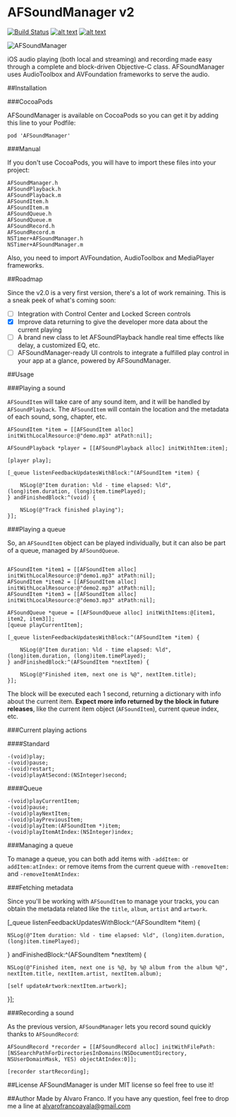 AFSoundManager v2
==============

[![Build Status](https://travis-ci.org/AlvaroFranco/AFSoundManager.svg?branch=master)](https://travis-ci.org/AlvaroFranco/AFSoundManager)
[![alt text](https://cocoapod-badges.herokuapp.com/v/AFSoundManager/badge.png "")]()
[![alt text](https://cocoapod-badges.herokuapp.com/p/AFSoundManager/badge.png "")]()

![AFSoundManager](images/banner.png)


iOS audio playing (both local and streaming) and recording made easy through a complete and block-driven Objective-C class. AFSoundManager uses AudioToolbox and AVFoundation frameworks to serve the audio.

##Installation

###CocoaPods

AFSoundManager is available on CocoaPods so you can get it by adding this line to your Podfile:

	pod 'AFSoundManager'

###Manual

If you don't use CocoaPods, you will have to import these files into your project:

	AFSoundManager.h
	AFSoundPlayback.h
	AFSoundPlayback.m
	AFSoundItem.h
	AFSoundItem.m
	AFSoundQueue.h
	AFSoundQueue.m
	AFSoundRecord.h
	AFSoundRecord.m
	NSTimer+AFSoundManager.h
	NSTimer+AFSoundManager.m
	
Also, you need to import AVFoundation, AudioToolbox and MediaPlayer frameworks.

##Roadmap

Since the v2.0 is a very first version, there's a lot of work remaining. This is a sneak peek of what's coming soon:

* [ ] Integration with Control Center and Locked Screen controls
* [x] Improve data returning to give the developer more data about the current playing
* [ ] A brand new class to let AFSoundPlayback handle real time effects like delay, a customized EQ, etc.
* [ ] AFSoundManager-ready UI controls to integrate a fulfilled play control in your app at a glance, powered by AFSoundManager.

##Usage

###Playing a sound

```AFSoundItem``` will take care of any sound item, and it will be handled by ```AFSoundPlayback```. The ```AFSoundItem``` will contain the location and the metadata of each sound, song, chapter, etc.

```objc
AFSoundItem *item = [[AFSoundItem alloc] initWithLocalResource:@"demo.mp3" atPath:nil];
    
AFSoundPlayback *player = [[AFSoundPlayback alloc] initWithItem:item];
	
[player play];

[_queue listenFeedbackUpdatesWithBlock:^(AFSoundItem *item) {
        
    NSLog(@"Item duration: %ld - time elapsed: %ld", (long)item.duration, (long)item.timePlayed);
} andFinishedBlock:^(void) {
        
    NSLog(@"Track finished playing");
}];

```

###Playing a queue

So, an ```AFSoundItem``` object can be played individually, but it can also be part of a queue, managed by ```AFSoundQueue```.

```objc

AFSoundItem *item1 = [[AFSoundItem alloc] initWithLocalResource:@"demo1.mp3" atPath:nil];
AFSoundItem *item2 = [[AFSoundItem alloc] initWithLocalResource:@"demo2.mp3" atPath:nil];
AFSoundItem *item3 = [[AFSoundItem alloc] initWithLocalResource:@"demo3.mp3" atPath:nil];

AFSoundQueue *queue = [[AFSoundQueue alloc] initWithItems:@[item1, item2, item3]];
[queue playCurrentItem];

[_queue listenFeedbackUpdatesWithBlock:^(AFSoundItem *item) {
        
    NSLog(@"Item duration: %ld - time elapsed: %ld", (long)item.duration, (long)item.timePlayed);
} andFinishedBlock:^(AFSoundItem *nextItem) {
        
    NSLog(@"Finished item, next one is %@", nextItem.title);
}];

```

The block will be executed each 1 second, returning a dictionary with info about the current item. **Expect more info returned by the block in future releases**, like the current item object (```AFSoundItem```), current queue index, etc.

###Current playing actions

####Standard

```objc
-(void)play;
-(void)pause;
-(void)restart;
-(void)playAtSecond:(NSInteger)second;
```

####Queue

```objc
-(void)playCurrentItem;
-(void)pause;
-(void)playNextItem;
-(void)playPreviousItem;
-(void)playItem:(AFSoundItem *)item;
-(void)playItemAtIndex:(NSInteger)index;
```

###Managing a queue

To manage a queue, you can both add items with ```-addItem:``` or ```addItem:atIndex:``` or remove items from the current queue with ```-removeItem:``` and ```-removeItemAtIndex:```


###Fetching metadata

Since you'll be working with ```AFSoundItem``` to manage your tracks, you can obtain the metadata related like the ```title```, ```album```, ```artist``` and ```artwork```.

[_queue listenFeedbackUpdatesWithBlock:^(AFSoundItem *item) {
        
    NSLog(@"Item duration: %ld - time elapsed: %ld", (long)item.duration, (long)item.timePlayed);
} andFinishedBlock:^(AFSoundItem *nextItem) {
        
    NSLog(@"Finished item, next one is %@, by %@ album from the album %@", nextItem.title, nextItem.artist, nextItem.album);
    
    [self updateArtwork:nextItem.artwork];
}];

###Recording a sound

As the previous version, ```AFSoundManager``` lets you record sound quickly thanks to ```AFSoundRecord```:

```objc
AFSoundRecord *recorder = [[AFSoundRecord alloc] initWithFilePath:[NSSearchPathForDirectoriesInDomains(NSDocumentDirectory, NSUserDomainMask, YES) objectAtIndex:0]];

[recorder startRecording];
```

##License
AFSoundManager is under MIT license so feel free to use it!

##Author
Made by Alvaro Franco. If you have any question, feel free to drop me a line at [alvarofrancoayala@gmail.com](mailto:alvarofrancoayala@gmail.com)
